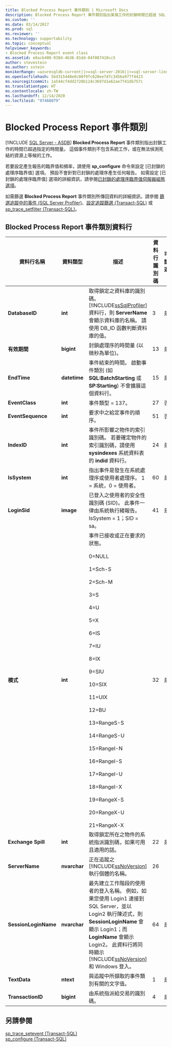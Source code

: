 ```yaml
---
title: Blocked Process Report 事件類別 | Microsoft Docs
description: Blocked Process Report 事件類別指出某個工作的封鎖時間已超過 SQL Server 中指定的時間量。
ms.custom: ''
ms.date: 03/14/2017
ms.prod: sql
ms.reviewer: ''
ms.technology: supportability
ms.topic: conceptual
helpviewer_keywords:
- Blocked Process Report event class
ms.assetid: e8acb408-938d-4b36-81dd-04f087410cc5
author: stevestein
ms.author: sstein
monikerRange: =azuresqldb-current||>=sql-server-2016||>=sql-server-linux-2017||=azuresqldb-mi-current
ms.openlocfilehash: 5bd315448e0c00f9fc628ee7d7c3d56a977f4423
ms.sourcegitcommit: 1a544cf4dd2720b124c3697d1e62ae7741db757c
ms.translationtype: HT
ms.contentlocale: zh-TW
ms.lasthandoff: 12/14/2020
ms.locfileid: "97468079"
---
```

# <a name="blocked-process-report-event-class"></a>Blocked Process Report 事件類別
[!INCLUDE [SQL Server - ASDB](../../includes/applies-to-version/sql-asdb.md)]
  **Blocked Process Report** 事件類別指出封鎖工作的時間已超過指定的時間量。 這個事件類別不包含系統工作，或在無法偵測死結的資源上等候的工作。  
  
 若要設定產生報告的臨界值和頻率，請使用 **sp_configure** 命令來設定 [已封鎖的處理序臨界值] 選項。 預設不會針對已封鎖的處理序產生任何報告。 如需設定 [已封鎖的處理序臨界值] 選項的詳細資訊，請參閱[已封鎖的處理序臨界值伺服器組態選項](../../database-engine/configure-windows/blocked-process-threshold-server-configuration-option.md)。  
  
 如需篩選 **Blocked Process Report** 事件類別所傳回資料的詳細資訊，請參閱 [篩選追蹤中的事件 &#40;SQL Server Profiler&#41;](../../tools/sql-server-profiler/filter-events-in-a-trace-sql-server-profiler.md)、[設定追蹤篩選 &#40;Transact-SQL&#41;](../../relational-databases/sql-trace/set-a-trace-filter-transact-sql.md) 或 [sp_trace_setfilter &#40;Transact-SQL&#41;](../../relational-databases/system-stored-procedures/sp-trace-setfilter-transact-sql.md)。  
  
## <a name="blocked-process-report-event-class-data-columns"></a>Blocked Process Report 事件類別資料行  
  
|資料行名稱|資料類型|描述|資料行識別碼|可篩選|  
|----------------------|---------------|-----------------|---------------|----------------|  
|**DatabaseID**|**int**|取得鎖定之資料庫的識別碼。 [!INCLUDE[ssSqlProfiler](../../includes/sssqlprofiler-md.md)] 資料行，則 **ServerName** 會顯示資料庫的名稱。 請使用 DB_ID 函數判斷資料庫的值。|3|是|  
|**有效期間**|**bigint**|封鎖處理序的時間量 (以微秒為單位)。|13|是|  
|**EndTime**|**datetime**|事件結束的時間。 啟動事件類別 (如 **SQL:BatchStarting** 或 **SP:Starting**) 不會擴展這個資料行。|15|是|  
|**EventClass**|**int**|事件類型 = 137。|27|否|  
|**EventSequence**|**int**|要求中之給定事件的順序。|51|否|  
|**IndexID**|**int**|事件所影響之物件的索引識別碼。 若要確定物件的索引識別碼，請使用 **sysindexes** 系統資料表的 **indid** 資料行。|24|是|  
|**IsSystem**|**int**|指出事件是發生在系統處理序或使用者處理序。 1 = 系統，0 = 使用者。|60|是|  
|**LoginSid**|**image**|已登入之使用者的安全性識別碼 (SID)。 此事件一律由系統執行緒報告。 IsSystem = 1；SID = sa。|41|是|  
|**模式**|**int**|事件已接收或正在要求的狀態。<br /><br /> 0=NULL<br /><br /> 1=Sch-S<br /><br /> 2=Sch-M<br /><br /> 3=S<br /><br /> 4=U<br /><br /> 5=X<br /><br /> 6=IS<br /><br /> 7=IU<br /><br /> 8=IX<br /><br /> 9=SIU<br /><br /> 10=SIX<br /><br /> 11=UIX<br /><br /> 12=BU<br /><br /> 13=RangeS-S<br /><br /> 14=RangeS-U<br /><br /> 15=RangeI-N<br /><br /> 16=RangeI-S<br /><br /> 17=RangeI-U<br /><br /> 18=RangeI-X<br /><br /> 19=RangeX-S<br /><br /> 20=RangeX-U<br /><br /> 21=RangeX-X|32|是|  
|**Exchange Spill**|**int**|取得鎖定所在之物件的系統指派識別碼，如果可用且適用的話。|22|是|  
|**ServerName**|**nvarchar**|正在追蹤之 [!INCLUDE[ssNoVersion](../../includes/ssnoversion-md.md)] 執行個體的名稱。|26||  
|**SessionLoginName**|**nvarchar**|最先建立工作階段的使用者的登入名稱。 例如，如果您使用 Login1 連接到 SQL Server，並以 Login2 執行陳述式，則 **SessionLoginName** 會顯示 Login1；而 **LoginName** 會顯示 Login2。 此資料行將同時顯示 [!INCLUDE[ssNoVersion](../../includes/ssnoversion-md.md)] 和 Windows 登入。|64|是|  
|**TextData**|**ntext**|與追蹤中所擷取的事件類別有關的文字值。|1|是|  
|**TransactionID**|**bigint**|由系統指派給交易的識別碼。|4|是|  
  
## <a name="see-also"></a>另請參閱  
 [sp_trace_setevent &#40;Transact-SQL&#41;](../../relational-databases/system-stored-procedures/sp-trace-setevent-transact-sql.md)   
 [sp_configure &#40;Transact-SQL&#41;](../../relational-databases/system-stored-procedures/sp-configure-transact-sql.md)  
  
  
